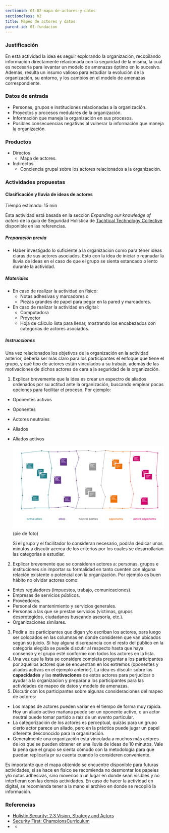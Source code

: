```yaml
---
sectionid: 01-02-mapa-de-actores-y-datos
sectionclass: h2
title: Mapeo de actores y datos
parent-id: 01-fundacion
---
```

### Justificación
En esta actividad la idea es seguir explorando la organización, recopilando información directamente relacionada con la seguridad de la misma, la cual es necesaria para levantar un modelo de amenazas óptimo en lo sucesivo. Además, resulta un insumo valioso para estudiar la evolución de la organización, su entorno, y los cambios en el modelo de amenazas correspondiente.

### Datos de entrada
* Personas, grupos e instituciones relacionadas a la organización.
* Proyectos y procesos medulares de la organización.
* Información que maneja la organización en sus procesos.
* Posibles consecuencias negativas al vulnerar la información que maneja la organización.

### Productos
* Directos
  * Mapa de actores.
* Indirectos
  * Conciencia grupal sobre los actores relacionados a la organización.

### Actividades propuestas

#### Clasificación y lluvia de ideas de actores
Tiempo estimado: 15 min

Esta actividad está basada en la sección *Expanding our knowledge of actors* de la guía de Seguridad Holística de [Tachtical Technology Collective](https://tacticaltech.org/) disponible en las referencias.

##### Preparación previa
* Haber investigado lo suficiente a la organización como para tener ideas claras de  sus actores asociados. Esto con la idea de iniciar o reanudar la lluvia de ideas en el caso de que el grupo se sienta estancado o lento durante la actividad.

##### Materiales
* En caso de realizar la actividad en físico:
  * Notas adhesivas y marcadores o
  * Piezas grandes de papel para pegar en la pared y marcadores.
* En caso de realizar la actividad en digital:
  * Computadora
  * Proyector
  * Hoja de cálculo lista para llenar, mostrando los encabezados con categorías de actores asociados.

##### Instrucciones
Una vez relacionados los objetivos de la organización en la actividad anterior, debería ser más claro para los participantes el enfoque que tiene el grupo, y qué tipo de actores están vinculados a su trabajo, además de las motivaciones de dichos actores de cara a la seguridad de la organización.

1. Explicar brevemente que la idea es crear un espectro de aliados ordenados por su actitud ante la organización, buscando emplear pocas opciones para facilitar el proceso. Por ejemplo:
  * Oponentes activos
  * Oponentes
  * Actores neutrales
  * Aliados
  * Aliados activos

    ![espectro-de-actores-holistic](../img/0102/boceto-sda-xxxx.png)
    (pie de foto)

    Si el grupo y el facilitador lo consideran necesario, podrán dedicar unos minutos a discutir acerca de los criterios por los cuales se desarrollarían las categorías a estudiar.
2. Explicar brevemente que se consideran actores a: personas, grupos e instituciones sin importar su formalidad en tanto cuenten con alguna relación existente o potencial con la organización. Por ejemplo es buen hábito no olvidar actores como:
  * Entes reguladores (impuestos, trabajo, comunicaciones).
  * Empresas de servicios públicos.
  * Proveedores.
  * Personal de mantenimiento y servicios generales.
  * Personas a las que se prestan servicios (víctimas, grupos desprotegidos, ciudadanos buscando asesoría, etc.).
  * Organizaciones similares.
3. Pedir a los participantes que digan y/o escriban los actores, para luego ser colocados en las columnas en donde consideren que van ubicados según su juicio. Si hay alguna discrepancia con el resto del público en la categoría elegida se puede discutir al respecto hasta que haya consenso y el grupo esté conforme con todos los actores en la lista.
4. Una vez que la lista se considere completa preguntar a los participantes por aquellos actores que se encuentran en los extremos (oponentes y aliados activos en el ejemplo anterior). La idea es discutir sobre las **capacidades** y las **motivaciones** de estos actores para perjudicar o ayudar a la organizacion y preparar a los participantes para las actividades de mapeo de datos y modelo de amenazas.
5. Discutir con los participantes sobre algunas consideraciones del mapeo de actores:
  * Los mapas de actores pueden variar en el tiempo de forma muy rápida. Hoy un aliado activo mañana puede ser un oponente activo, o un actor neutral puede tomar partido a raíz de un evento particular.
  * La categorización de los actores es perceptual, quizás para un grupo cierto actor parece un aliado, pero en la práctica puede jugar un papel diferente desconocido para la organización.
  * Generalmente una organización está vinculada a muchos más actores de los que se pueden obtener en una lluvia de ideas de 10 minutos. Vale la pena que el grupo se sienta cómodo con la metodología para que puedan replicarla pr su cuenta cuando lo consideren conveniente.

Es importante que el mapa obtenido se encuentre disponible para futuras actividades, si se hace en físico se recomienda no desmontar los papeles y/o notas adhesivas, sino moverlos a un lugar en donde sean visibles y no interfieran con las demás actividades. En caso de hacer la actividad en digital, se recomienda tener a la mano el archivo en donde se recopiló la información.

### Referencias
* [Holistic Security: 2.3 Vision, Strategy and Actors](https://holistic-security.tacticaltech.org/chapters/explore/2-3-vision-strategy-and-actors)
* [Security First: ChampionsCurriculum](https://github.com/securityfirst/championscurriculum/blob/master/communications.md)
* *
